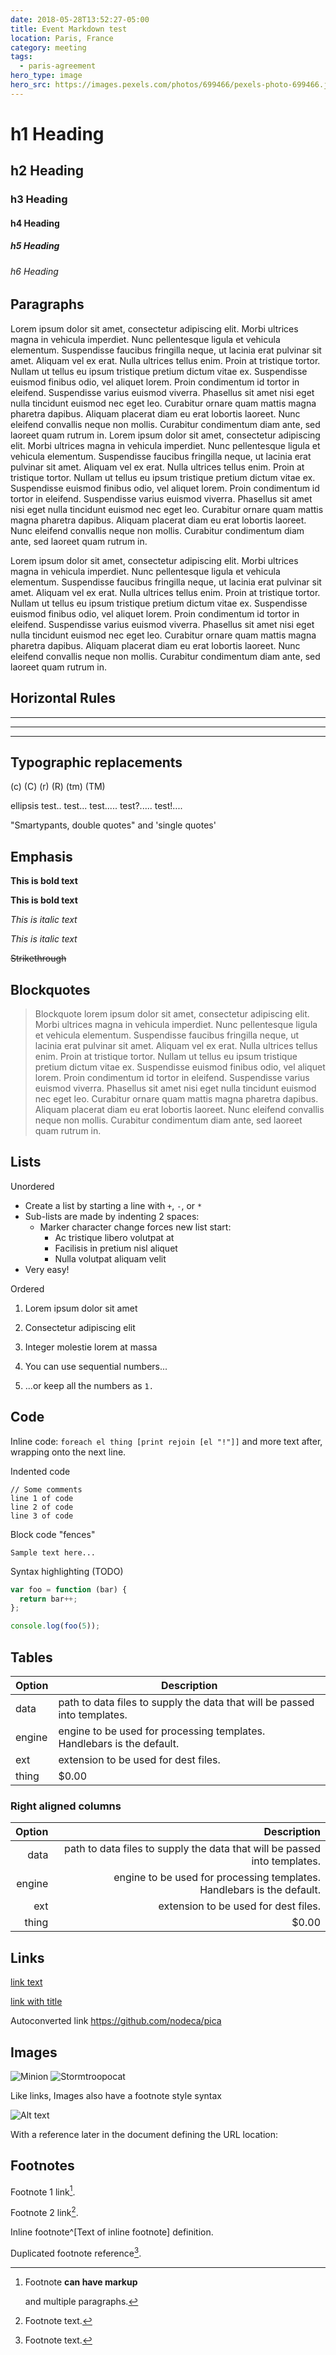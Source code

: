 ```yaml
---
date: 2018-05-28T13:52:27-05:00
title: Event Markdown test
location: Paris, France
category: meeting
tags:
  - paris-agreement
hero_type: image
hero_src: https://images.pexels.com/photos/699466/pexels-photo-699466.jpeg?auto=compress&cs=tinysrgb&h=650&w=940
---
```


# h1 Heading
## h2 Heading
### h3 Heading
#### h4 Heading
##### h5 Heading
###### h6 Heading

## Paragraphs

Lorem ipsum dolor sit amet, consectetur adipiscing elit. Morbi ultrices magna in vehicula imperdiet. Nunc pellentesque ligula et vehicula elementum. Suspendisse faucibus fringilla neque, ut lacinia erat pulvinar sit amet. Aliquam vel ex erat. Nulla ultrices tellus enim. Proin at tristique tortor. Nullam ut tellus eu ipsum tristique pretium dictum vitae ex. Suspendisse euismod finibus odio, vel aliquet lorem. Proin condimentum id tortor in eleifend. Suspendisse varius euismod viverra. Phasellus sit amet nisi eget nulla tincidunt euismod nec eget leo. Curabitur ornare quam mattis magna pharetra dapibus. Aliquam placerat diam eu erat lobortis laoreet. Nunc eleifend convallis neque non mollis. Curabitur condimentum diam ante, sed laoreet quam rutrum in. Lorem ipsum dolor sit amet, consectetur adipiscing elit. Morbi ultrices magna in vehicula imperdiet. Nunc pellentesque ligula et vehicula elementum. Suspendisse faucibus fringilla neque, ut lacinia erat pulvinar sit amet. Aliquam vel ex erat. Nulla ultrices tellus enim. Proin at tristique tortor. Nullam ut tellus eu ipsum tristique pretium dictum vitae ex. Suspendisse euismod finibus odio, vel aliquet lorem. Proin condimentum id tortor in eleifend. Suspendisse varius euismod viverra. Phasellus sit amet nisi eget nulla tincidunt euismod nec eget leo. Curabitur ornare quam mattis magna pharetra dapibus. Aliquam placerat diam eu erat lobortis laoreet. Nunc eleifend convallis neque non mollis. Curabitur condimentum diam ante, sed laoreet quam rutrum in.

Lorem ipsum dolor sit amet, consectetur adipiscing elit. Morbi ultrices magna in vehicula imperdiet. Nunc pellentesque ligula et vehicula elementum. Suspendisse faucibus fringilla neque, ut lacinia erat pulvinar sit amet. Aliquam vel ex erat. Nulla ultrices tellus enim. Proin at tristique tortor. Nullam ut tellus eu ipsum tristique pretium dictum vitae ex. Suspendisse euismod finibus odio, vel aliquet lorem. Proin condimentum id tortor in eleifend. Suspendisse varius euismod viverra. Phasellus sit amet nisi eget nulla tincidunt euismod nec eget leo. Curabitur ornare quam mattis magna pharetra dapibus. Aliquam placerat diam eu erat lobortis laoreet. Nunc eleifend convallis neque non mollis. Curabitur condimentum diam ante, sed laoreet quam rutrum in.


## Horizontal Rules

___

---

***


## Typographic replacements

(c) (C) (r) (R) (tm) (TM)

ellipsis test.. test... test..... test?..... test!....


"Smartypants, double quotes" and 'single quotes'


## Emphasis

**This is bold text**

__This is bold text__

*This is italic text*

_This is italic text_

~~Strikethrough~~


## Blockquotes


> Blockquote lorem ipsum dolor sit amet, consectetur adipiscing elit. Morbi ultrices magna in vehicula imperdiet. Nunc pellentesque ligula et vehicula elementum. Suspendisse faucibus fringilla neque, ut lacinia erat pulvinar sit amet. Aliquam vel ex erat. Nulla ultrices tellus enim. Proin at tristique tortor. Nullam ut tellus eu ipsum tristique pretium dictum vitae ex. Suspendisse euismod finibus odio, vel aliquet lorem. Proin condimentum id tortor in eleifend. Suspendisse varius euismod viverra. Phasellus sit amet nisi eget nulla tincidunt euismod nec eget leo. Curabitur ornare quam mattis magna pharetra dapibus. Aliquam placerat diam eu erat lobortis laoreet. Nunc eleifend convallis neque non mollis. Curabitur condimentum diam ante, sed laoreet quam rutrum in.

## Lists

Unordered

+ Create a list by starting a line with `+`, `-`, or `*`
+ Sub-lists are made by indenting 2 spaces:
  - Marker character change forces new list start:
    * Ac tristique libero volutpat at
    + Facilisis in pretium nisl aliquet
    - Nulla volutpat aliquam velit
+ Very easy!

Ordered

1. Lorem ipsum dolor sit amet
2. Consectetur adipiscing elit
3. Integer molestie lorem at massa


1. You can use sequential numbers...
1. ...or keep all the numbers as `1.`


## Code

Inline code: `foreach el thing [print rejoin [el "!"]]` and more text after, wrapping onto the next line.

Indented code

    // Some comments
    line 1 of code
    line 2 of code
    line 3 of code


Block code "fences"

```
Sample text here...
```

Syntax highlighting (TODO)

``` js
var foo = function (bar) {
  return bar++;
};

console.log(foo(5));
```

## Tables

| Option | Description |
| ------ | ----------- |
| data   | path to data files to supply the data that will be passed into templates. |
| engine | engine to be used for processing templates. Handlebars is the default. |
| ext    | extension to be used for dest files. |
| thing  | $0.00 |


### Right aligned columns

| Option | Description |
| ------:| -----------:|
| data   | path to data files to supply the data that will be passed into templates. |
| engine | engine to be used for processing templates. Handlebars is the default. |
| ext    | extension to be used for dest files. |
| thing  | $0.00 |


## Links

[link text](http://dev.nodeca.com)

[link with title](http://nodeca.github.io/pica/demo/ "title text!")

Autoconverted link https://github.com/nodeca/pica


## Images

![Minion](https://octodex.github.com/images/minion.png)
![Stormtroopocat](https://octodex.github.com/images/stormtroopocat.jpg "The Stormtroopocat")

Like links, Images also have a footnote style syntax

![Alt text][id]

With a reference later in the document defining the URL location:

[id]: https://octodex.github.com/images/dojocat.jpg  "The Dojocat"


## Footnotes

Footnote 1 link[^first].

Footnote 2 link[^second].

Inline footnote^[Text of inline footnote] definition.

Duplicated footnote reference[^second].

[^first]: Footnote **can have markup**

    and multiple paragraphs.

[^second]: Footnote text.
